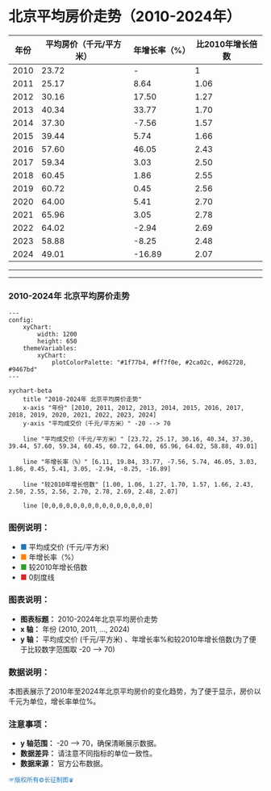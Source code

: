 # 北京平均房价走势（2010-2024年）

| 年份 | 平均房价（千元/平方米） | 年增长率（%） | 比2010年增长倍数 |
|---|---|---|---|
| 2010 | 23.72 | - | 1 |
| 2011 | 25.17 | 8.64 | 1.06 |
| 2012 | 30.16 | 17.50 | 1.27 |
| 2013 | 40.34 | 33.77 | 1.70 |
| 2014 | 37.30 | -7.56 | 1.57 |
| 2015 | 39.44 | 5.74 | 1.66 |
| 2016 | 57.60 | 46.05 | 2.43 |
| 2017 | 59.34 | 3.03 | 2.50 |
| 2018 | 60.45 | 1.86 | 2.55 |
| 2019 | 60.72 | 0.45 | 2.56 |
| 2020 | 64.00 | 5.41 | 2.70 |
| 2021 | 65.96 | 3.05 | 2.78 |
| 2022 | 64.02 | -2.94 | 2.69 |
| 2023 | 58.88 | -8.25 | 2.48 |
| 2024 | 49.01 | -16.89 | 2.07 |

---
---

### 2010-2024年 北京平均房价走势
```mermaid
---
config:
    xyChart:
        width: 1200
        height: 650
    themeVariables:
        xyChart:
            plotColorPalette: "#1f77b4, #ff7f0e, #2ca02c, #d62728, #9467bd"
---

xychart-beta
    title "2010-2024年 北京平均房价走势"
    x-axis "年份" [2010, 2011, 2012, 2013, 2014, 2015, 2016, 2017, 2018, 2019, 2020, 2021, 2022, 2023, 2024]
    y-axis "平均成交价（千元/平方米）" -20 --> 70
    
    line "平均成交价（千元/平方米）" [23.72, 25.17, 30.16, 40.34, 37.30, 39.44, 57.60, 59.34, 60.45, 60.72, 64.00, 65.96, 64.02, 58.88, 49.01]
    
    line "年增长率（%）" [6.11, 19.84, 33.77, -7.56, 5.74, 46.05, 3.03, 1.86, 0.45, 5.41, 3.05, -2.94, -8.25, -16.89]
    
    line "较2010年增长倍数" [1.00, 1.06, 1.27, 1.70, 1.57, 1.66, 2.43, 2.50, 2.55, 2.56, 2.70, 2.78, 2.69, 2.48, 2.07]
    
    line [0,0,0,0,0,0,0,0,0,0,0,0,0,0,0]
```

### 图例说明：
- **<span style="color:#1f77b4; font-weight:bold;">■</span>** 平均成交价 (千元/平方米)
- **<span style="color:#ff7f0e; font-weight:bold;">■</span>** 年增长率（%）
- **<span style="color:#2ca02c; font-weight:bold;">■</span>** 较2010年增长倍数
- **<span style="color:#d62728; font-weight:bold;">■</span>** 0刻度线
### 图表说明：
- **图表标题：** 2010-2024年北京平均房价走势
- **x 轴：** 年份 (2010, 2011, ..., 2024)
- **y 轴：** 平均成交价 (千元/平方米) 、年增长率%和较2010年增长倍数(为了便于比较数字范围取 -20 --> 70)

### 数据说明：
本图表展示了2010年至2024年北京平均房价的变化趋势，为了便于显示，房价以千元为单位，增长率单位%。

### 注意事项：
- **y 轴范围：** -20 --> 70，确保清晰展示数据。
- **数据差异：** 请注意不同指标的单位一致性。
- **数据来源：** 官方公布数据。


<span style="color:#1f77b4; font-weight:; font-size:12px;">☞版权所有©长征制图♛</span>
